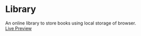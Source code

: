 # Library
An online library to store books using local storage of browser.<br>
[Live Preview](https://theproficientdev.github.io/library/)
